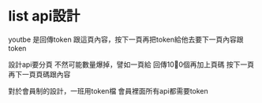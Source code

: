 # list api設計

youtbe 是回傳token 跟這頁內容，按下一頁再把token給他去要下一頁內容跟token

設計api要分頁 不然可能數量爆掉，譬如一頁給 回傳100個再加上頁碼 按下一頁再下一頁頁碼跟內容

對於會員制的設計，一班用token檔 會員裡面所有api都需要token

